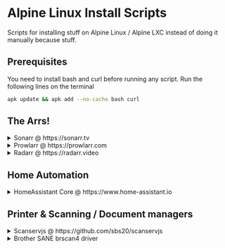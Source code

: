 # Alpine Linux Install Scripts

Scripts for installing stuff on Alpine Linux / Alpine LXC instead of doing it manually because stuff.

## Prerequisites

You need to install bash and curl before running any script. Run the following lines on the terminal

```bash
apk update && apk add --no-cache bash curl
```

## The Arrs!

<details>
  <summary>Sonarr @ https://sonarr.tv</summary>

  #### Details
  - **Installed to**: /usr/lib/sonarr
  - **Upgradeable?**: Yes, using built-in updater
  - **Branch**: Main (Can change on GUI)

  #### Script
```bash
curl -L https://github.com/x-keita/alpine-scripts/raw/main/install-sonarr.sh | bash --
```
</details>

<details>
  <summary>Prowlarr @ https://prowlarr.com</summary>

  #### Details
  - **Installed on**: /usr/lib/prowlarr
  - **Upgradeable?**: Yes, using built-in updater
  - **Branch**: Develop (Only branch available)

  #### Script
```bash
curl -L https://github.com/x-keita/alpine-scripts/raw/main/install-prowlarr.sh | bash --
```
</details>

<details>
  <summary>Radarr @ https://radarr.video</summary>

  #### Details
  - **Installed on**: /usr/lib/radarr
  - **Upgradeable?**: Yes, using built-in updater
  - **Branch**: Master (Can change on GUI)

  #### Script
```bash
curl -L https://github.com/x-keita/alpine-scripts/raw/main/install-radarr.sh | bash --
```
</details>

## Home Automation

<details>
  <summary>HomeAssistant Core @ https://www.home-assistant.io</summary>

  #### Details
  - **Space required**: At least 3.5 GB for first time install. Post-install storage usage goes down to 1.5~ GB
  - **Upgradeable?**: Yes, run `pip3 install --upgrade homeassistant` to install latest version
  - **Bugs**: On System Health, `Installation Type` appears as `Unknown`

  #### Script
```bash
curl -L https://github.com/x-keita/alpine-scripts/raw/main/install-hass.sh | bash --
```
</details>

## Printer & Scanning / Document managers

<details>
  <summary>Scanservjs @ https://github.com/sbs20/scanservjs</summary>

  #### Details
  - **Installed on**: /var/www/scanservjs
  - **Upgradeable?**: Yes, run the script again to install latest version

  #### Script
```bash
curl -L https://github.com/x-keita/alpine-scripts/raw/main/install-scanservjs.sh | bash --
```
</details>

<details>
  <summary>Brother SANE brscan4 driver</summary>

  #### Details
  - **Pre-requisites**: sane-utils and sane-udev

  #### Script
```bash
curl -L https://github.com/x-keita/alpine-scripts/raw/main/install-brscan4.sh | bash --
```
</details>
